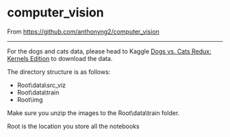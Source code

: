 # computer_vision

From https://github.com/anthonyng2/computer_vision

-----

For the dogs and cats data, please head to Kaggle [Dogs vs. Cats Redux: Kernels Edition](https://www.kaggle.com/c/dogs-vs-cats-redux-kernels-edition) to download the data. 

The directory structure is as follows:

* Root\data\src_viz
* Root\data\train
* Root\img
 

Make sure you unzip the images to the Root\data\train folder.

Root is the location you store all the notebooks

